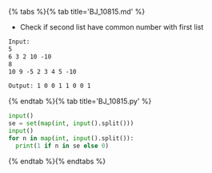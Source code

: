 {% tabs %}{% tab title='BJ_10815.md' %}

* Check if second list have common number with first list

```txt
Input:
5
6 3 2 10 -10
8
10 9 -5 2 3 4 5 -10

Output: 1 0 0 1 1 0 0 1
```

{% endtab %}{% tab title='BJ_10815.py' %}

```py
input()
se = set(map(int, input().split()))
input()
for n in map(int, input().split()):
  print(1 if n in se else 0)
```

{% endtab %}{% endtabs %}
